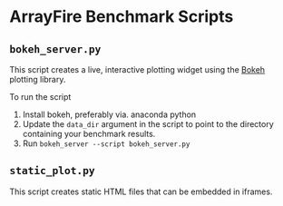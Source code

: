 ArrayFire Benchmark Scripts
=====


## `bokeh_server.py`

This script creates a live, interactive plotting widget using the
[Bokeh](http://bokeh.pydata.org/en/latest/) plotting library.

To run the script

1. Install bokeh, preferably via. anaconda python
1. Update the `data_dir` argument in the script to point to the directory
   containing your benchmark results.
2. Run `bokeh_server --script bokeh_server.py`

## `static_plot.py`

This script creates static HTML files that can be embedded in iframes.
